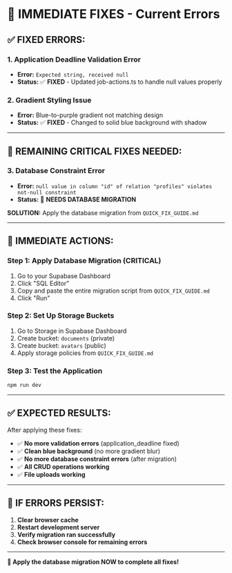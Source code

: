 # 🚨 IMMEDIATE FIXES - Current Errors

## ✅ **FIXED ERRORS:**

### **1. Application Deadline Validation Error**
- **Error:** `Expected string, received null`
- **Status:** ✅ **FIXED** - Updated job-actions.ts to handle null values properly

### **2. Gradient Styling Issue**
- **Error:** Blue-to-purple gradient not matching design
- **Status:** ✅ **FIXED** - Changed to solid blue background with shadow

---

## 🔧 **REMAINING CRITICAL FIXES NEEDED:**

### **3. Database Constraint Error**
- **Error:** `null value in column "id" of relation "profiles" violates not-null constraint`
- **Status:** 🔧 **NEEDS DATABASE MIGRATION**

**SOLUTION:** Apply the database migration from `QUICK_FIX_GUIDE.md`

---

## 🎯 **IMMEDIATE ACTIONS:**

### **Step 1: Apply Database Migration (CRITICAL)**
1. Go to your Supabase Dashboard
2. Click "SQL Editor"
3. Copy and paste the entire migration script from `QUICK_FIX_GUIDE.md`
4. Click "Run"

### **Step 2: Set Up Storage Buckets**
1. Go to Storage in Supabase Dashboard
2. Create bucket: `documents` (private)
3. Create bucket: `avatars` (public)
4. Apply storage policies from `QUICK_FIX_GUIDE.md`

### **Step 3: Test the Application**
```bash
npm run dev
```

---

## ✅ **EXPECTED RESULTS:**

After applying these fixes:
- ✅ **No more validation errors** (application_deadline fixed)
- ✅ **Clean blue background** (no more gradient blur)
- ✅ **No more database constraint errors** (after migration)
- ✅ **All CRUD operations working**
- ✅ **File uploads working**

---

## 🚨 **IF ERRORS PERSIST:**

1. **Clear browser cache**
2. **Restart development server**
3. **Verify migration ran successfully**
4. **Check browser console for remaining errors**

---

**🎯 Apply the database migration NOW to complete all fixes!**
